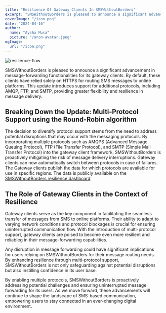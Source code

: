 ```yaml
---
title: "Resilience Of Gateway Clients In SMSWithoutBorders"
excerpt: "SMSWithoutBorders is pleased to announce a significant advancement in message-forwarding functionalities for its gateway clients"
coverImage: "/icon.png"
date: "2024-04-16"
author:
  name: "Aysha Musa"
  picture: "/anon-avatar.jpeg"
ogImage:
  url: "/icon.png"
---
```


![resilience-flow](/posts/resilience-flow.png)

SMSWithoutBorders is pleased to announce a significant advancement in message-forwarding functionalities for its gateway clients. By default, these clients have relied solely on HTTPS for routing SMS messages to online platforms. This update introduces support for additional protocols, including AMQP, FTP, and SMTP, providing greater flexibility and resilience in message delivery.

## Breaking Down the Update: Multi-Protocol Support using the Round-Robin algorithm

The decision to diversify protocol support stems from the need to address potential disruptions that may occur with the messaging protocols. By incorporating multiple protocols such as AMQPS (Advanced Message Queuing Protocol), FTP (File Transfer Protocol), and SMTP (Simple Mail Transfer Protocol) into the gateway client framework, SMSWithoutBorders is proactively mitigating the risk of message delivery interruptions. Gateway clients can now automatically switch between protocols in case of failures. The Gateway clients publish the data for which protocols are available for use in specific regions. The data is publicly available on the [ SMSWithoutBorders resilience dashboard](https://telemetry.smswithoutborders.com/)

## The Role of Gateway Clients in the Context of Resilience

Gateway clients serve as the key component in facilitating the seamless transfer of messages from SMS to online platforms. Their ability to adapt to varying network conditions and protocol blockages is crucial for ensuring uninterrupted communication flow. With the introduction of multi-protocol support, gateway clients are poised to become even more resilient and reliableg in their message-forwarding capabilities.

Any disruption in message forwarding could have significant implications for users relying on SMSWithoutBorders for their message routing needs. By enhancing resilience through multi-protocol support, SMSWithoutBorders is not only safeguarding against potential disruptions but also instilling confidence in its user base.

By enabling multiple protocols, SMSWithoutBorders is proactively addressing potential challenges and ensuring uninterrupted message forwarding for its users. As we move forward, these advancements will continue to shape the landscape of SMS-based communication, empowering users to stay connected in an ever-changing digital environment.
